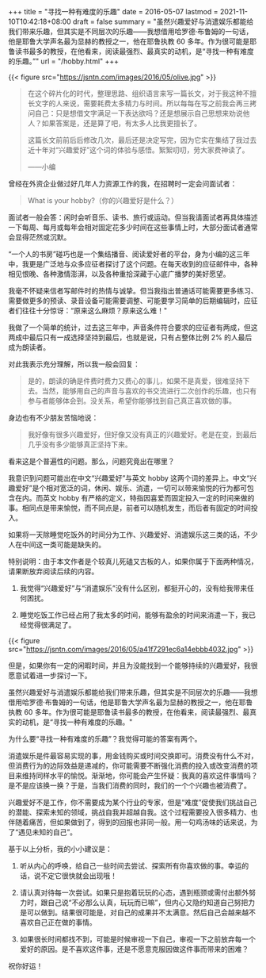 +++
title = "寻找一种有难度的乐趣"
date = 2016-05-07
lastmod = 2021-11-10T10:42:18+08:00
draft = false
summary = "虽然兴趣爱好与消遣娱乐都能给我们带来乐趣，但其实是不同层次的乐趣——我想借用哈罗德·布鲁姆的一句话，他是耶鲁大学声名最为显赫的教授之一，他在耶鲁执教 60 多年。作为很可能是耶鲁读书最多的教授，在他看来，阅读最强烈、最真实的动机，是“寻找一种有难度的乐趣。”"
url = "/hobby.html"
+++

{{< figure src="https://jsntn.com/images/2016/05/olive.jpg" >}}

> 在这个碎片化的时代，整理思路、组织语言来写一篇长文，对于我这种不擅长文字的人来说，需要耗费太多精力与时间。所以每每在写之前我会再三拷问自己：只是想借文字满足一下表达欲吗？还是想展示自己思想来劝说他人？如果答案是，还是算了吧，有太多人比我更擅长了。
>
> 这篇长文前前后后修改几次，最后还是决定写完，因为它实在集结了我过去近十年对“兴趣爱好”这个词的体验与感悟。絮絮叨叨，劳大家费神读了。
>
> ——小编

曾经在外资企业做过好几年人力资源工作的我，在招聘时一定会问面试者：

> What is your hobby?（你的兴趣爱好是什么？）

面试者一般会答：闲时会听音乐、读书、旅行或运动。但当我请面试者再具体描述一下每周、每月或每年会相对固定花多少时间在这些事情上时，大部分面试者通常会显得茫然或沉默。

“一个人的书房”碰巧也是一个集结播音、阅读爱好者的平台，身为小编的这三年中，我更是广泛地与众多应征者探讨了这个问题。在每天收到的应征邮件中，各种相见恨晚、各种激情澎湃，以及各种重拾深藏于心底广播梦的美好愿望。

我毫不怀疑来信者写邮件时的热情与诚挚。但当我指出普通话可能需要更多练习、需要做更多的预读、录音设备可能需要调整、可能要学习简单的后期编辑时，应征者们往往十分惊讶：“原来这么麻烦？原来这么难！"

我做了一个简单的统计，过去这三年中，声音条件符合要求的应征者有两成，但这两成中最后只有一成选择坚持到最后，也就是说，只有占整体比例 2% 的人最后成为朗读者。

对此我表示充分理解，所以我一般会回复：

> 是的，朗读的确是件费时费力又费心的事儿，如果不是真爱，很难坚持下去。当然，能够用自己的声音与喜欢的书交流进行二次创作的乐趣，也只有参与者能够体会到。没关系，希望你能够找到自己真正喜欢做的事。

身边也有不少朋友苦恼地说：

> 我好像有很多兴趣爱好，但好像又没有真正的兴趣爱好。老是在变，到最后几乎没有多少能够真正坚持下来。

看来这是个普遍性的问题。那么，问题究竟出在哪里？

我意识到问题可能出在中文“兴趣爱好”与英文 hobby 这两个词的差异上。中文“兴趣爱好”是个相对宽泛的词，休闲、娱乐、消遣，一切可以带来愉悦的行为都可包含在内。而英文
hobby 有严格的定义，特指因喜爱而固定投入一定的时间来做的事。相同点是带来愉悦，而不同点是，前者可以随机发生，而后者有固定的时间投入。

如果将一天除睡觉吃饭外的时间分为工作、兴趣爱好、消遣娱乐这三类的话，不少人在中间这一类可能是缺失的。

特别说明：由于本文作者是个较真儿死磕又古板的人，如果你属于下面两种情况，请果断放弃阅读后续的内容。

1.  我觉得“兴趣爱好”与“消遣娱乐”没有什么区别，都挺开心的，没有给我带来任何困扰。

2.  睡觉吃饭工作已经占用了我太多的时间，能够有盈余的时间来消遣一下，我已经觉得很满足了。

{{< figure src="https://jsntn.com/images/2016/05/a41f7291ec6a14ebbb4032.jpg" >}}

但是，如果你有一定的闲暇时间，并且为没能找到一个能够持续的兴趣爱好，我很愿意试着进一步探讨一下。

虽然兴趣爱好与消遣娱乐都能给我们带来乐趣，但其实是不同层次的乐趣——我想借用哈罗德·布鲁姆的一句话，他是耶鲁大学声名最为显赫的教授之一，他在耶鲁执教 60 多年。作为很可能是耶鲁读书最多的教授，在他看来，阅读最强烈、最真实的动机，是“寻找一种有难度的乐趣。"

为什么要“寻找一种有难度的乐趣”？我觉得可能的答案有两个。

消遣娱乐是件最容易实现的事，用金钱购买或时间交换即可。消费没有什么不对，但消费行为的边际效益是递减的，你可能需要不断强化消费的投入或改变消费的项目来维持同样水平的愉悦。渐渐地，你可能会产生怀疑：我真的喜欢这件事情吗？是不是应该换一换？于是，当我们消费的同时，我们的一个个兴趣也被消费了。

兴趣爱好不是工作，你不需要成为某个行业的专家，但是“难度”促使我们挑战自己的潜能、探索未知的领域，挑战自我并超越自我。这个过程需要投入很多精力、也伴随着痛苦，但如果做到了，得到的回报也非同一般。用一句鸡汤味的话来说，为了“遇见未知的自己”。

基于以上分析，我的小小建议是：

1.  听从内心的呼唤，给自己一些时间去尝试、探索所有你喜欢做的事。幸运的话，说不定它很快就会出现哦！

2.  请认真对待每一次尝试。如果只是抱着玩玩的心态，遇到瓶颈或需付出额外努力时，跟自己说“不必那么认真，玩玩而已嘛”，但内心又隐约知道自己努把力是可以做到。结果很可能是，对自己的成果并不太满意。然后自己会越来越不喜欢自己正在做的事情。

3.  如果很长时间都找不到，可能是时候审视一下自己，审视一下之前放弃每一个爱好的原因。是不喜欢这件事，还是不愿意克服因做这件事而带来的困难？

祝你好运！
